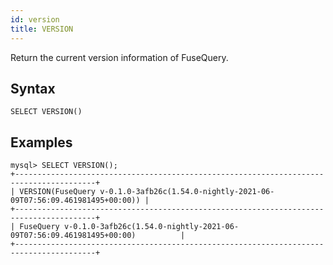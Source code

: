 ```yaml
---
id: version
title: VERSION
---
```


Return the current version information of FuseQuery.

## Syntax

```
SELECT VERSION()
```

## Examples

```
mysql> SELECT VERSION();
+----------------------------------------------------------------------------------------+
| VERSION(FuseQuery v-0.1.0-3afb26c(1.54.0-nightly-2021-06-09T07:56:09.461981495+00:00)) |
+----------------------------------------------------------------------------------------+
| FuseQuery v-0.1.0-3afb26c(1.54.0-nightly-2021-06-09T07:56:09.461981495+00:00)          |
+----------------------------------------------------------------------------------------+
```
